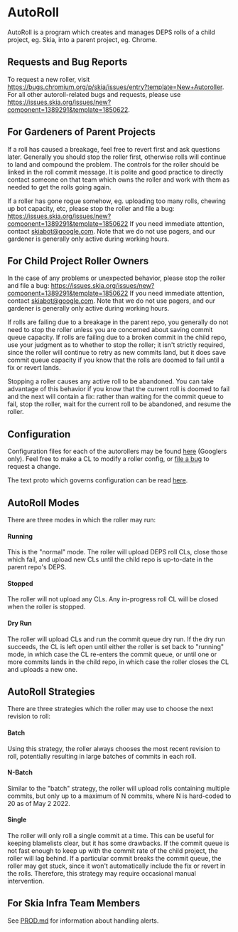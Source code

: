 # AutoRoll

AutoRoll is a program which creates and manages DEPS rolls of a child project,
eg. Skia, into a parent project, eg. Chrome.

## Requests and Bug Reports

To request a new roller, visit
https://bugs.chromium.org/p/skia/issues/entry?template=New+Autoroller. For all
other autoroll-related bugs and requests, please use
https://issues.skia.org/issues/new?component=1389291&template=1850622.

## For Gardeners of Parent Projects

If a roll has caused a breakage, feel free to revert first and ask questions
later. Generally you should stop the roller first, otherwise rolls will continue
to land and compound the problem. The controls for the roller should be linked
in the roll commit message. It is polite and good practice to directly contact
someone on that team which owns the roller and work with them as needed to get
the rolls going again.

If a roller has gone rogue somehow, eg. uploading too many rolls, chewing up bot
capacity, etc, please stop the roller and file a bug:
https://issues.skia.org/issues/new?component=1389291&template=1850622
If you need immediate attention, contact skiabot@google.com. Note that we do not
use pagers, and our gardener is generally only active during working hours.

## For Child Project Roller Owners

In the case of any problems or unexpected behavior, please stop the roller and
file a bug:
https://issues.skia.org/issues/new?component=1389291&template=1850622
If you need immediate attention, contact skiabot@google.com. Note that we do not
use pagers, and our gardener is generally only active during working hours.

If rolls are failing due to a breakage in the parent repo, you generally do not
need to stop the roller unless you are concerned about saving commit queue
capacity. If rolls are failing due to a broken commit in the child repo, use
your judgment as to whether to stop the roller; it isn't strictly required,
since the roller will continue to retry as new commits land, but it does save
commit queue capacity if you know that the rolls are doomed to fail until a fix
or revert lands.

Stopping a roller causes any active roll to be abandoned. You can take advantage
of this behavior if you know that the current roll is doomed to fail and the
next will contain a fix: rather than waiting for the commit queue to fail, stop
the roller, wait for the current roll to be abandoned, and resume the roller.

## Configuration

Configuration files for each of the autorollers may be found
[here](https://skia.googlesource.com/skia-autoroll-internal-config) (Googlers
only). Feel free to make a CL to modify a roller config, or
[file a bug](https://issues.skia.org/issues/new?component=1389291&template=1850622)
to request a change.

The text proto which governs configuration can be read [here](https://skia.googlesource.com/buildbot/+/refs/heads/main/autoroll/go/config/config.proto).

## AutoRoll Modes

There are three modes in which the roller may run:

#### Running

This is the "normal" mode. The roller will upload DEPS roll CLs, close those
which fail, and upload new CLs until the child repo is up-to-date in the parent
repo's DEPS.

#### Stopped

The roller will not upload any CLs. Any in-progress roll CL will be closed when
the roller is stopped.

#### Dry Run

The roller will upload CLs and run the commit queue dry run. If the
dry run succeeds, the CL is left open until either the roller is set back to
"running" mode, in which case the CL re-enters the commit queue, or until one
or more commits lands in the child repo, in which case the roller closes the
CL and uploads a new one.

## AutoRoll Strategies

There are three strategies which the roller may use to choose the next revision
to roll:

#### Batch

Using this strategy, the roller always chooses the most recent revision to roll,
potentially resulting in large batches of commits in each roll.

#### N-Batch

Similar to the "batch" strategy, the roller will upload rolls containing
multiple commits, but only up to a maximum of N commits, where N is hard-coded
to 20 as of May 2 2022.

#### Single

The roller will only roll a single commit at a time. This can be useful for
keeping blamelists clear, but it has some drawbacks. If the commit queue is not
fast enough to keep up with the commit rate of the child project, the roller
will lag behind. If a particular commit breaks the commit queue, the roller may
get stuck, since it won't automatically include the fix or revert in the rolls.
Therefore, this strategy may require occasional manual intervention.

## For Skia Infra Team Members

See [PROD.md](./PROD.md) for information about handling alerts.
